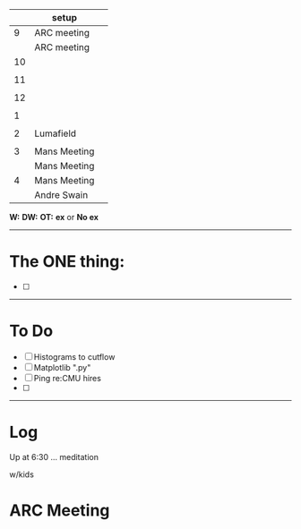 
|     | setup        |     |
| --- | ------------ | --- |
| 9   | ARC meeting  |     |
|     | ARC meeting  |     |
| 10  |              |     |
|     |              |     |
| 11  |              |     |
|     |              |     |
| 12  |              |     |
|     |              |     |
| 1   |              |     |
|     |              |     |
| 2   | Lumafield    |     |
|     |              |     |
| 3   | Mans Meeting |     |
|     | Mans Meeting |     |
| 4   | Mans Meeting |     |
|     | Andre Swain  |     |

**W:**
**DW:**
**OT:**
**ex** or **No ex**

---
# The ONE thing: 
- [ ] 

---
# To Do

- [ ] Histograms to cutflow
- [ ] Matplotlib ".py"
- [ ] Ping re:CMU hires
- [ ] 

---

# Log

Up at 6:30 ... meditation

w/kids

# ARC Meeting
